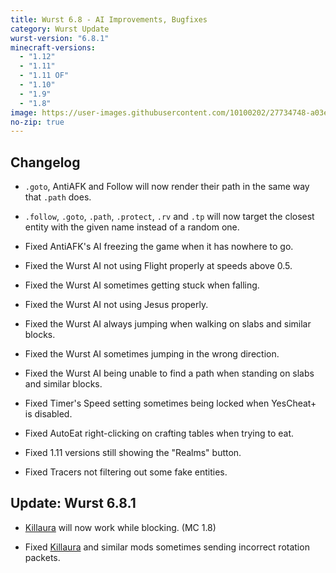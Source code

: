 ```yaml
---
title: Wurst 6.8 - AI Improvements, Bugfixes
category: Wurst Update
wurst-version: "6.8.1"
minecraft-versions:
  - "1.12"
  - "1.11"
  - "1.11 OF"
  - "1.10"
  - "1.9"
  - "1.8"
image: https://user-images.githubusercontent.com/10100202/27734748-a03e456c-5d9c-11e7-9e72-218bceffc687.jpg
no-zip: true
---
```

## Changelog

- `.goto`, AntiAFK and Follow will now render their path in the same way that `.path` does.

- `.follow`, `.goto`, `.path`, `.protect`, `.rv` and `.tp` will now target the closest entity with the given name instead of a random one.

- Fixed AntiAFK's AI freezing the game when it has nowhere to go.

- Fixed the Wurst AI not using Flight properly at speeds above 0.5.

- Fixed the Wurst AI sometimes getting stuck when falling.

- Fixed the Wurst AI not using Jesus properly.

- Fixed the Wurst AI always jumping when walking on slabs and similar blocks.

- Fixed the Wurst AI sometimes jumping in the wrong direction.

- Fixed the Wurst AI being unable to find a path when standing on slabs and similar blocks.

- Fixed Timer's Speed setting sometimes being locked when YesCheat+ is disabled.

- Fixed AutoEat right-clicking on crafting tables when trying to eat.

- Fixed 1.11 versions still showing the "Realms" button.

- Fixed Tracers not filtering out some fake entities.

## Update: Wurst 6.8.1

- [Killaura](https://wiki.wurstclient.net/killaura) will now work while blocking. (MC 1.8)

- Fixed [Killaura](https://wiki.wurstclient.net/killaura) and similar mods sometimes sending incorrect rotation packets.
